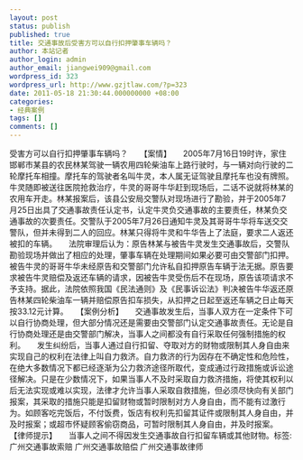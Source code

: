 ```yaml
---
layout: post
status: publish
published: true
title: 交通事故后受害方可以自行扣押肇事车辆吗？
author: 本站记者
author_login: admin
author_email: jiangwei909@gmail.com
wordpress_id: 323
wordpress_url: http://www.gzjtlaw.com/?p=323
date: 2011-05-18 21:30:44.000000000 +08:00
categories:
- 经典案例
tags: []
comments: []
---
```

受害方可以自行扣押肇事车辆吗？　　【案情】　　2005年7月16日19时许，家住邯郸市某县的农民林某驾驶一辆农用四轮柴油车上路行驶时，与一辆对向行驶的二轮摩托车相撞。摩托车的驾驶者名叫牛灵，本人属无证驾驶且摩托车也没有牌照。牛灵随即被送往医院抢救治疗，牛灵的哥哥牛华赶到现场后，二话不说就将林某的农用车开走。林某报案后，该县公安局交警队对现场进行了勘验，并于2005年7月25日出具了交通事故责任认定书，认定牛灵负交通事故的主要责任，林某负交通事故的次要责任。交警队于2005年7月26日通知牛灵及其哥哥牛华将车送交交警队，但并未得到二人的回应。林某只得将牛灵和牛华告上了法庭，要求二人返还被扣的车辆。　　法院审理后认为：原告林某与被告牛灵发生交通事故后，交警队勘验现场并做出了相应的处理，肇事车辆在处理期间如果必要可由交警部门扣押。被告牛灵的哥哥牛华未经原告和交警部门允许私自扣押原告车辆于法无据。原告要求被告牛灵赔偿及返还车辆的请求，因被告牛灵受伤后不在现场，原告该项请求不予支持。据此，法院依照我国《民法通则》及《民事诉讼法》判决被告牛华返还原告林某四轮柴油车一辆并赔偿原告扣车损失，从扣押之日起至返还车辆之日止每天按33.12元计算。　　【案例分析】　　交通事故发生后，当事人双方在一定条件下可以自行协商处理，但大部分情况还是需要由交警部门认定交通事故责任。无论是自行协商处理还是由交警部门解决，当事人之间都没有自行采取任何强制措施的权利。　　发生纠纷后，当事人通过自行扣留、夺取对方的财物或限制其人身自由来实现自己的权利在法律上叫自力救济。自力救济的行为因存在不确定性和危险性，在绝大多数情况下都已经逐渐为公力救济途径所取代，变成通过行政措施或诉讼途径解决。只是在少数情况下，如果当事人不及时采取自力救济措施，将使其权利以后无法实现或难以实现，法律才允许当事人采取自救措施，但必须尽快向有关部门报案，其采取的措施只能是扣留财物或暂时限制对方人身自由，而不能有过激行为。如顾客吃完饭后，不付饭费，饭店有权利先扣留其证件或限制其人身自由，并及时报案；或超市怀疑顾客偷窃商品，可暂时限制其人身自由，并及时报案。　　【律师提示】　　当事人之间不得因发生交通事故自行扣留车辆或其他财物。标签:广州交通事故索赔 广州交通事故赔偿 广州交通事故律师
